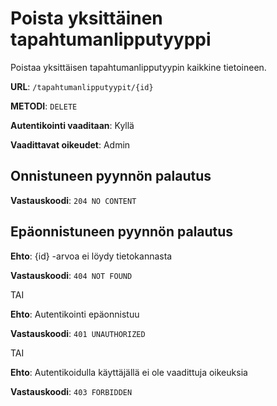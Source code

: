 # Poista yksittäinen tapahtumanlipputyyppi

Poistaa yksittäisen tapahtumanlipputyypin kaikkine tietoineen.

__URL__: `/tapahtumanlipputyypit/{id}`

__METODI__: `DELETE`

__Autentikointi vaaditaan__: Kyllä

__Vaadittavat oikeudet__: Admin

## Onnistuneen pyynnön palautus

__Vastauskoodi__: `204 NO CONTENT`

## Epäonnistuneen pyynnön palautus

__Ehto__: {id} -arvoa ei löydy tietokannasta

__Vastauskoodi__: `404 NOT FOUND`

TAI

__Ehto__: Autentikointi epäonnistuu

__Vastauskoodi__: `401 UNAUTHORIZED`

TAI

__Ehto__: Autentikoidulla käyttäjällä ei ole vaadittuja oikeuksia

__Vastauskoodi__: `403 FORBIDDEN`